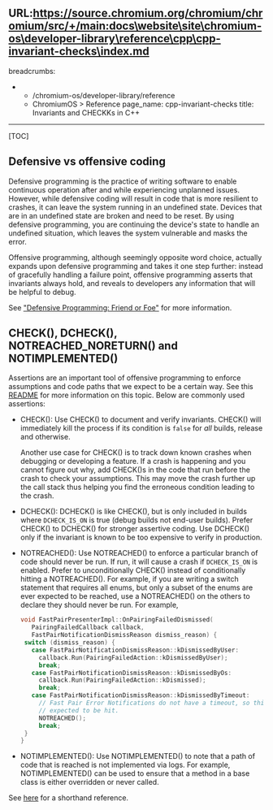 URL:https://source.chromium.org/chromium/chromium/src/+/main:docs\website\site\chromium-os\developer-library\reference\cpp\cpp-invariant-checks\index.md
---
breadcrumbs:
- - /chromium-os/developer-library/reference
  - ChromiumOS > Reference
page_name: cpp-invariant-checks
title: Invariants and CHECKKs in C++
---

[TOC]

## Defensive vs offensive coding

Defensive programming is the practice of writing software to enable continuous
operation after and while experiencing unplanned issues. However, while
defensive coding will result in code that is more resilient to crashes, it can
leave the system running in an undefined state. Devices that are in an undefined
state are broken and need to be reset. By using defensive programming, you are
continuing the device's state to handle an undefined situation, which leaves the
system vulnerable and masks the error.

Offensive programming, although seemingly opposite word choice, actually expands
upon defensive programming and takes it one step further: instead of gracefully
handling a failure point, offensive programming asserts that invariants always
hold, and reveals to developers any information that will be helpful to debug.

See
["Defensive Programming: Friend or Foe"](https://interrupt.memfault.com/blog/defensive-and-offensive-programming)
for more information.

## CHECK(), DCHECK(), NOTREACHED_NORETURN() and NOTIMPLEMENTED()

Assertions are an important tool of offensive programming to enforce assumptions
and code paths that we expect to be a certain way. See this
[README](https://chromium.googlesource.com/chromium/src/+/HEAD/styleguide/c++/checks.md)
for more information on this topic. Below are commonly used assertions:

-   CHECK(): Use CHECK() to document and verify invariants. CHECK() will
    immediately kill the process if its condition is `false` for *all* builds,
    release and otherwise.

    Another use case for CHECK() is to track down known crashes when debugging
    or developing a feature. If a crash is happening and you cannot figure out
    why, add CHECK()s in the code that run before the crash to check your
    assumptions. This may move the crash further up the call stack thus helping
    you find the erroneous condition leading to the crash.

-   DCHECK(): DCHECK() is like CHECK(), but is only included in builds where
    `DCHECK_IS_ON` is true (debug builds not end-user builds). Prefer CHECK() to
    DCHECK() for stronger assertive coding. Use DCHECK() only if the invariant
    is known to be too expensive to verify in production.

-   NOTREACHED(): Use NOTREACHED() to enforce a particular branch of code
    should never be run. If run, it will cause a crash if `DCHECK_IS_ON` is
    enabled. Prefer to unconditionally CHECK() instead of conditionally hitting
    a NOTREACHED(). For example, if you are writing a switch statement that
    requires all enums, but only a subset of the enums are ever expected to be
    reached, use a NOTREACHED() on the others to declare they should never be
    run. For example,

    ```cpp
    void FastPairPresenterImpl::OnPairingFailedDismissed(
       PairingFailedCallback callback,
       FastPairNotificationDismissReason dismiss_reason) {
     switch (dismiss_reason) {
       case FastPairNotificationDismissReason::kDismissedByUser:
         callback.Run(PairingFailedAction::kDismissedByUser);
         break;
       case FastPairNotificationDismissReason::kDismissedByOs:
         callback.Run(PairingFailedAction::kDismissed);
         break;
       case FastPairNotificationDismissReason::kDismissedByTimeout:
         // Fast Pair Error Notifications do not have a timeout, so this is never
         // expected to be hit.
         NOTREACHED();
         break;
     }
    }
    ```

-   NOTIMPLEMENTED(): Use NOTIMPLEMENTED() to note that a path of code that is
    reached is not implemented via logs. For example, NOTIMPLEMENTED() can be
    used to ensure that a method in a base class is either overridden or never
    called.

See
[here](https://chromium.googlesource.com/chromium/src/+/HEAD/styleguide/c++/checks.md)
for a shorthand reference.
